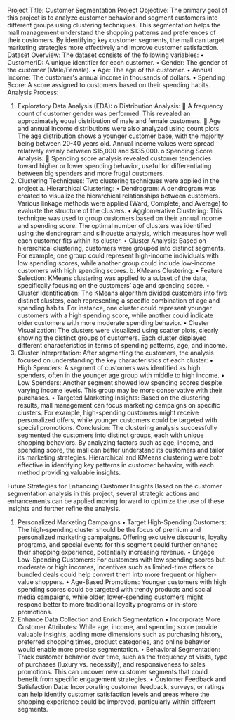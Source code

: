 Project Title: Customer Segmentation Project
Objective:
The primary goal of this project is to analyze customer behavior and segment customers into different groups using clustering techniques. This segmentation helps the mall management understand the shopping patterns and preferences of their customers. By identifying key customer segments, the mall can target marketing strategies more effectively and improve customer satisfaction.
Dataset Overview:
The dataset consists of the following variables:
•	CustomerID: A unique identifier for each customer.
•	Gender: The gender of the customer (Male/Female).
•	Age: The age of the customer.
•	Annual Income: The customer's annual income in thousands of dollars.
•	Spending Score: A score assigned to customers based on their spending habits.
Analysis Process:
1.	Exploratory Data Analysis (EDA):
o	Distribution Analysis:
	A frequency count of customer gender was performed. This revealed an approximately equal distribution of male and female customers.
	Age and annual income distributions were also analyzed using count plots. The age distribution shows a younger customer base, with the majority being between 20-40 years old. Annual income values were spread relatively evenly between $15,000 and $135,000.
o	Spending Score Analysis:
	Spending score analysis revealed customer tendencies toward higher or lower spending behavior, useful for differentiating between big spenders and more frugal customers.
2.	Clustering Techniques: Two clustering techniques were applied in the project
a. Hierarchical Clustering:
•	Dendrogram: A dendrogram was created to visualize the hierarchical relationships between customers. Various linkage methods were applied (Ward, Complete, and Average) to evaluate the structure of the clusters.
•	Agglomerative Clustering: This technique was used to group customers based on their annual income and spending score. The optimal number of clusters was identified using the dendrogram and silhouette analysis, which measures how well each customer fits within its cluster.
•	Cluster Analysis: Based on hierarchical clustering, customers were grouped into distinct segments. For example, one group could represent high-income individuals with low spending scores, while another group could include low-income customers with high spending scores.
b. KMeans Clustering:
•	Feature Selection: KMeans clustering was applied to a subset of the data, specifically focusing on the customers’ age and spending score.
•	Cluster Identification: The KMeans algorithm divided customers into five distinct clusters, each representing a specific combination of age and spending habits. For instance, one cluster could represent younger customers with a high spending score, while another could indicate older customers with more moderate spending behavior.
•	Cluster Visualization: The clusters were visualized using scatter plots, clearly showing the distinct groups of customers. Each cluster displayed different characteristics in terms of spending patterns, age, and income.
3.	Cluster Interpretation: After segmenting the customers, the analysis focused on understanding the key characteristics of each cluster:
•	High Spenders: A segment of customers was identified as high spenders, often in the younger age group with middle to high income.
•	Low Spenders: Another segment showed low spending scores despite varying income levels. This group may be more conservative with their purchases.
•	Targeted Marketing Insights: Based on the clustering results, mall management can focus marketing campaigns on specific clusters. For example, high-spending customers might receive personalized offers, while younger customers could be targeted with special promotions.
Conclusion:
The clustering analysis successfully segmented the customers into distinct groups, each with unique shopping behaviors. By analyzing factors such as age, income, and spending score, the mall can better understand its customers and tailor its marketing strategies. Hierarchical and KMeans clustering were both effective in identifying key patterns in customer behavior, with each method providing valuable insights.

Future Strategies for Enhancing Customer Insights
Based on the customer segmentation analysis in this project, several strategic actions and enhancements can be applied moving forward to optimize the use of these insights and further refine the analysis. 
1. Personalized Marketing Campaigns
•	Target High-Spending Customers: The high-spending cluster should be the focus of premium and personalized marketing campaigns. Offering exclusive discounts, loyalty programs, and special events for this segment could further enhance their shopping experience, potentially increasing revenue.
•	Engage Low-Spending Customers: For customers with low spending scores but moderate or high incomes, incentives such as limited-time offers or bundled deals could help convert them into more frequent or higher-value shoppers.
•	Age-Based Promotions: Younger customers with high spending scores could be targeted with trendy products and social media campaigns, while older, lower-spending customers might respond better to more traditional loyalty programs or in-store promotions.
2. Enhance Data Collection and Enrich Segmentation
•	Incorporate More Customer Attributes: While age, income, and spending score provide valuable insights, adding more dimensions such as purchasing history, preferred shopping times, product categories, and online behavior would enable more precise segmentation.
•	Behavioral Segmentation: Track customer behavior over time, such as the frequency of visits, type of purchases (luxury vs. necessity), and responsiveness to sales promotions. This can uncover new customer segments that could benefit from specific engagement strategies.
•	Customer Feedback and Satisfaction Data: Incorporating customer feedback, surveys, or ratings can help identify customer satisfaction levels and areas where the shopping experience could be improved, particularly within different segments.


